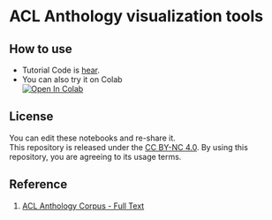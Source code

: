 # ACL Anthology visualization tools
## How to use
- Tutorial Code is [hear](https://github.com/spec2/ThesisVisualizationTools/blob/master/Tutorial/paperanalysistooltutorial.ipynb).
- You can also try it on Colab  
[![Open In Colab](https://colab.research.google.com/assets/colab-badge.svg)](https://colab.research.google.com/gist/spec2/68b0d5e5131792773f426c8f24ff1838/PaperAnalysisToolTutorial.ipynb)

## License
You can edit these notebooks and re-share it.  
This repository is released under the [CC BY-NC 4.0](https://creativecommons.org/licenses/by-nc/4.0/).  By using this repository, you are agreeing to its usage terms.

## Reference
1. [ACL Anthology Corpus - Full Text](https://github.com/shauryr/ACL-anthology-corpus)
